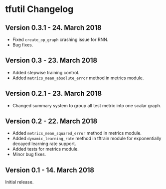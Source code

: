 # tfutil Changelog

## Version 0.3.1 - 24. March 2018

* Fixed `create_op_graph` crashing issue for RNN.
* Bug fixes.

## Version 0.3 - 23. March 2018

* Added stepwise training control.
* Added `metrics_mean_absolute_error` method in metrics module.

## Version 0.2.1 - 23. March 2018

* Changed summary system to group all test metric into one scalar graph.

## Version 0.2 - 22. March 2018

* Added `metrics_mean_squared_error` method in metrics module.
* Added `dynamic_learning_rate` method in tftrain module for exponentially decayed learning rate support.
* Added tests for metrics module.
* Minor bug fixes.

## Version 0.1 - 14. March 2018

Initial release.